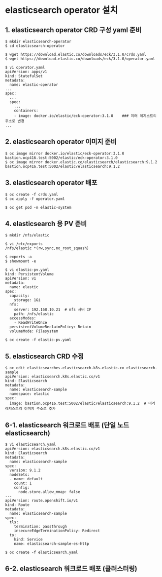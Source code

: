 # elasticsearch operator 설치

## 1. elasticsearch operator CRD 구성 yaml 준비
```
$ mkdir elasticsearch-operator
$ cd elasticsearch-operator

$ wget https://download.elastic.co/downloads/eck/3.1.0/crds.yaml
$ wget https://download.elastic.co/downloads/eck/3.1.0/operator.yaml

$ vi operator.yaml
apiVersion: apps/v1
kind: StatefulSet
metadata:
  name: elastic-operator
...
spec:
  ...
  spec:
    ...
    containers:
    - image: docker.io/elastic/eck-operator:3.1.0    ### 미러 레지스트리 주소로 변경
...
```

## 2. elasticsearch operator 이미지 준비
```
$ oc image mirror docker.io/elastic/eck-operator:3.1.0 bastion.ocp416.test:5002/elastic/eck-operator:3.1.0
$ oc image mirror docker.elastic.co/elasticsearch/elasticsearch:9.1.2 bastion.ocp416.test:5002/elastic/elasticsearch:9.1.2
```

## 3. elasticsearch operator 배포
```
$ oc create -f crds.yaml
$ oc apply -f operator.yaml

$ oc get pod -n elastic-system
```

## 4. elasticsearch 용 PV 준비
```
$ mkdir /nfs/elastic

$ vi /etc/exports
/nfs/elastic *(rw,sync,no_root_squash)

$ exports -a
$ showmount -e

$ vi elastic-pv.yaml
kind: PersistentVolume
apiVersion: v1
metadata:
  name: elastic
spec:
  capacity:
    storage: 1Gi
  nfs:
    server: 192.168.10.21  # nfs 서버 IP
    path: /nfs/elastic
  accessModes:
    - ReadWriteOnce
  persistentVolumeReclaimPolicy: Retain
  volumeMode: Filesystem

$ oc create -f elastic-pv.yaml
```

## 5. elasticsearch CRD 수정
```
$ oc edit elasticsearches.elasticsearch.k8s.elastic.co elasticsearch-sample
apiVersion: elasticsearch.k8s.elastic.co/v1
kind: Elasticsearch
metadata:
  name: elasticsearch-sample
  namespace: elastic
spec:
  image: bastion.ocp416.test:5002/elastic/elasticsearch:9.1.2  # 미러 레지스트리 이미지 주소로 추가
```

## 6-1. elasticsearch 워크로드 배포 (단일 노드 elasticsearch)
```
$ vi elasticsearch.yaml
apiVersion: elasticsearch.k8s.elastic.co/v1
kind: Elasticsearch
metadata:
  name: elasticsearch-sample
spec:
  version: 9.1.2
  nodeSets:
  - name: default
    count: 1
    config:
      node.store.allow_mmap: false
---
apiVersion: route.openshift.io/v1
kind: Route
metadata:
  name: elasticsearch-sample
spec:
  tls:
    termination: passthrough
    insecureEdgeTerminationPolicy: Redirect
  to:
    kind: Service
    name: elasticsearch-sample-es-http

$ oc create -f elasticsearch.yaml
```

## 6-2. elasticsearch 워크로드 배포 (클러스터링)
```

```
